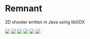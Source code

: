 # Remnant
2D shooter written in Java using libGDX

![](https://raw.github.com/BardenDaSparden/Images/master/r1.png?raw=true)
![](https://raw.github.com/BardenDaSparden/Images/master/r2.png?raw=true)
![](https://raw.github.com/BardenDaSparden/Images/master/r3.png?raw=true)
![](https://raw.github.com/BardenDaSparden/Images/master/r4.png?raw=true)
![](https://raw.github.com/BardenDaSparden/Images/master/r5.png?raw=true)
![](https://raw.github.com/BardenDaSparden/Images/master/r6.png?raw=true)
